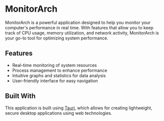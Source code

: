 # MonitorArch

MonitorArch is a powerful application designed to help you monitor your computer's performance in real time. With features that allow you to keep track of CPU usage, memory utilization, and network activity, MonitorArch is your go-to tool for optimizing system performance.

## Features

- Real-time monitoring of system resources
- Process management to enhance performance
- Intuitive graphs and statistics for data analysis
- User-friendly interface for easy navigation

## Built With

This application is built using [Tauri](https://tauri.studio/), which allows for creating lightweight, secure desktop applications using web technologies.

